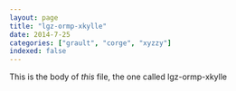 ```yaml
---
layout: page
title: "lgz-ormp-xkylle"
date: 2014-7-25
categories: ["grault", "corge", "xyzzy"]
indexed: false
---
```

This is the body of _this_ file, the one called lgz-ormp-xkylle

